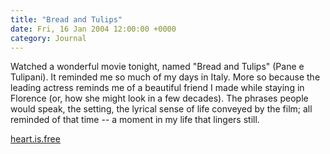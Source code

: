 ```yaml
---
title: "Bread and Tulips"
date: Fri, 16 Jan 2004 12:00:00 +0000
category: Journal
---
```


Watched a wonderful movie tonight, named "Bread and Tulips" (Pane e
Tulipani).  It reminded me so much of my days in Italy.  More so because
the leading actress reminds me of a beautiful friend I made while
staying in Florence (or, how she might look in a few decades).  The
phrases people would speak, the setting, the lyrical sense of life
conveyed by the film; all reminded of that time -- a moment in my life
that lingers still.

[heart.is.free](heart.is.free)


